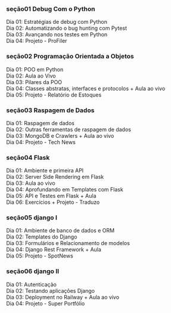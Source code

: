 ### seção01 Debug Com o Python
Dia 01: Estratégias de debug com Python  
Dia 02: Automatizando o bug hunting com Pytest  
Dia 03: Avançando nos testes em Python  
Dia 04: Projeto - ProFiler  

### seção02 Programação Orientada a Objetos
Dia 01: POO em Python  
Dia 02: Aula ao Vivo  
Dia 03: Pilares da POO  
Dia 04: Classes abstratas, interfaces e protocolos + Aula ao vivo  
Dia 05: Projeto - Relatório de Estoques  

### seção03 Raspagem de Dados
Dia 01: Raspagem de dados  
Dia 02: Outras ferramentas de raspagem de dados  
Dia 03: MongoDB e Crawlers + Aula ao vivo  
Dia 04: Projeto - Tech News  

### seção04 Flask
Dia 01: Ambiente e primeira API  
Dia 02: Server Side Rendering em Flask  
Dia 03: Aula ao vivo  
Dia 04: Aprofundando em Templates com Flask  
Dia 05: API e Testes em Flask + Aula  
Dia 06: Exercícios + Projeto - Traduzo  

### seção05 django I
Dia 01: Ambiente de banco de dados e ORM  
Dia 02: Templates do Django  
Dia 03: Formulários e Relacionamento de modelos  
Dia 04: Django Rest Framework + Aula  
Dia 05: Projeto - SpotNews  

### seção06 django II
Dia 01: Autenticação  
Dia 02: Testando aplicações Django  
Dia 03: Deployment no Railway + Aula ao vivo  
Dia 04: Projeto - Super Portfólio  